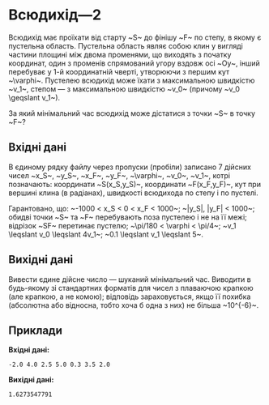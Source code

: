 ﻿# Всюдихід—2

Всюдихід має проїхати від старту ~S~ до фінішу ~F~ по степу, в якому є пустельна область. Пустельна область являє собою клин у вигляді частини площині між двома променями, що виходять з початку координат, один з променів спрямований угору вздовж осі ~Oy~, інший перебуває у 1-й координатній чверті, утворюючи з першим кут ~\varphi~. Пустелею всюдихід може їхати з максимальною швидкістю ~v_1~, степом — з максимальною швидкістю ~v_0~ (причому ~v_0 \geqslant v_1~).

За який мінімальний час всюдихід може дістатися з точки ~S~ в точку ~F~?

## Вхідні дані
В єдиному рядку файлу через пропуски (пробіли) записано 7 дійсних чисел ~x_S~, ~y_S~, ~x_F~, ~y_F~, ~\varphi~, ~v_0~, ~v_1~, котрі позначають: координати ~S(x_S,y_S)~, координати ~F(x_F,y_F)~, кут при вершині клина (в радіанах), швидкості всюдихода по степу і по пустелі.

Гарантовано, що: ~-1000 < x_S < 0 < x_F < 1000~; ~|y_S|, |y_F| < 1000~; обидві точки ~S~ та ~F~ перебувають поза пустелею і не на її межі; відрізок ~SF~ перетинає пустелю; ~\pi/180 < \varphi < \pi/4~; ~v_1 \leqslant v_0 \leqslant 4v_1~; ~0.1 \leqslant v_1 \leqslant 5~.

## Вихідні дані
Вивести єдине дійсне число — шуканий мінімальний час. Виводити в будь-якому зі стандартних форматів для чисел з плаваючою крапкою (але крапкою, а не комою); відповідь зараховується, якщо її похибка (абсолютна або відносна, тобто хоча б одна з них) не більша ~10^{-6}~.

## Приклади
**Вхідні дані:**
```
-2.0 4.0 2.5 5.0 0.3 3.5 2.0
```

**Вихідні дані:**
```
1.6273547791
```
